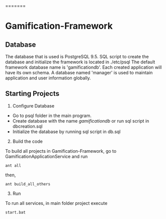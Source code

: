 
=======
# Gamification-Framework

## Database
The database that is used is PostgreSQL 9.5. SQL script to create the database and initialize the framework is located in ./etc/psql
The default framework database name is 'gamificationdb'. Each created application will have its own schema. A database named 'manager' is used to maintain application and user information globally.

## Starting Projects

1. Configure Database

* Go to psql folder in the main program.
* Create database with the name *gamificationdb* or run sql script in dbcreation.sql
* Initialize the database by running sql script in db.sql

2. Build the code

To build all projects in Gamification-Framework, go to GamificationApplicationService and run
```
ant all
```
then,
```
ant build_all_others
```

3. Run

To run all services, in main folder project execute 
```
start.bat
```